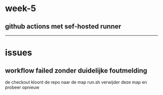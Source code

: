 # week-5
## github actions met sef-hosted runner
-----------------------------------------
# issues
## workflow failed zonder duidelijke foutmelding
de checkout kloont de repo naar de map run.sh
verwijder deze map en probeer opnieuw


